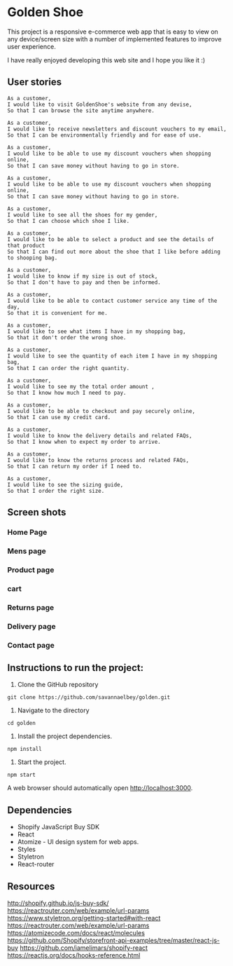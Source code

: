 
# Golden Shoe
This project is a responsive e-commerce web app that is easy to view on any device/screen size with a number of implemented features to improve user experience.

I have really enjoyed developing this web site and I hope you like it :)

## User stories

```
As a customer,
I would like to visit GoldenShoe's website from any devise,
So that I can browse the site anytime anywhere.
```

```
As a customer,
I would like to receive newsletters and discount vouchers to my email,
So that I can be environmentally friendly and for ease of use.
```

```
As a customer,
I would like to be able to use my discount vouchers when shopping online,
So that I can save money without having to go in store.
```

```
As a customer,
I would like to be able to use my discount vouchers when shopping online,
So that I can save money without having to go in store.
```

```
As a customer,
I would like to see all the shoes for my gender,
So that I can choose which shoe I like.
```

```
As a customer,
I would like to be able to select a product and see the details of that product
So that I can find out more about the shoe that I like before adding to shooping bag.
```

```
As a customer,
I would like to know if my size is out of stock,
So that I don't have to pay and then be informed.
```

```
As a customer,
I would like to be able to contact customer service any time of the day,
So that it is convenient for me.
```


```
As a customer,
I would like to see what items I have in my shopping bag,
So that it don't order the wrong shoe.
```

```
As a customer,
I would like to see the quantity of each item I have in my shopping bag,
So that I can order the right quantity.
```

```
As a customer,
I would like to see my the total order amount ,
So that I know how much I need to pay.
```

```
As a customer,
I would like to be able to checkout and pay securely online,
So that I can use my credit card.
```

```
As a customer,
I would like to know the delivery details and related FAQs,
So that I know when to expect my order to arrive.
```

```
As a customer,
I would like to know the returns process and related FAQs,
So that I can return my order if I need to.
```

```
As a customer,
I would like to see the sizing guide,
So that I order the right size.
```


## Screen shots
### Home Page
### Mens page
### Product page
### cart
### Returns page
### Delivery page
### Contact page

## Instructions to run the project:

1. Clone the GitHub repository

  ```
  git clone https://github.com/savannaelbey/golden.git
  ```

1. Navigate to the directory

  ```
  cd golden
  ```

1. Install the project dependencies.

  ```
  npm install
  ```

1. Start the project.

  ```
  npm start
  ```

  A web browser should automatically open [http://localhost:3000](http://localhost:3000).

## Dependencies

* Shopify JavaScript Buy SDK
* React
* Atomize - UI design system for web apps.
* Styles
* Styletron
* React-router


## Resources
http://shopify.github.io/js-buy-sdk/
https://reactrouter.com/web/example/url-params
https://www.styletron.org/getting-started#with-react
https://reactrouter.com/web/example/url-params
https://atomizecode.com/docs/react/molecules
https://github.com/Shopify/storefront-api-examples/tree/master/react-js-buy
https://github.com/iamelimars/shopify-react
https://reactjs.org/docs/hooks-reference.html

